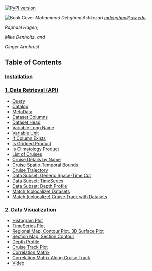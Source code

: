 [![PyPI version](https://badge.fury.io/py/pycmap.svg)](https://badge.fury.io/py/pycmap)

![Book Cover](figures/CMAP.png)
*Mohammad Dehghani Ashkezari <mdehghan@uw.edu>*, 

*Raphael Hagen*,

*Mike Denholtz*, *and*

*Ginger Armbrust*




## Table of Contents


### [Installation](Installation.ipynb)

### [1. Data Retrieval (API)](API.ipynb)
- [Query](Query.ipynb)
- [Catalog](Catalog.ipynb)
- [MetaData](MetaData.ipynb)
- [Dataset Columns](Columns.ipynb)
- [Dataset Head](Head.ipynb)
- [Variable Long Name](LongName.ipynb)
- [Variable Unit](Unit.ipynb)
- [If Column Exists](HasField.ipynb)
- [Is Gridded Product](Grid.ipynb)
- [Is Climatology Product](Climatology.ipynb)
- [List of Cruises](Cruises.ipynb)
- [Cruise Details by Name](CruiseByName.ipynb)
- [Cruise Spatio-Temporal Bounds](CruiseBounds.ipynb)
- [Cruise Trajectory](CruiseTrajectory.ipynb)
- [Data Subset: Generic Space-Time Cut](SpaceTime.ipynb)
- [Data Subset: TimeSeries](TimeSeries.ipynb)
- [Data Subset: Depth Profile](DepthProfile.ipynb)
- [Match (colocalize) Datasets](Match.ipynb)
- [Match (colocalize) Cruise Track with Datasets](MatchCruise.ipynb)


### [2. Data Visualization](Viz.ipynb)
- [Histogram Plot](Viz_Histogram.ipynb)
- [TimeSeries Plot](Viz_TimeSeries.ipynb)
- [Regional Map, Contour Plot, 3D Surface Plot](Viz_RegionalMap.ipynb)
- [Section Map, Section Contour](Viz_Section.ipynb)
- [Depth Profile](Viz_DepthProfile.ipynb)
- [Cruise Track Plot](Viz_CruiseTrack.ipynb)
- [Correlation Matrix](Viz_CorrelationMatrix.ipynb)
- [Correlation Matrix Along Cruise Track](Viz_CruiseCorrelationMatrix.ipynb)
- [Video](Viz_Video.ipynb)

